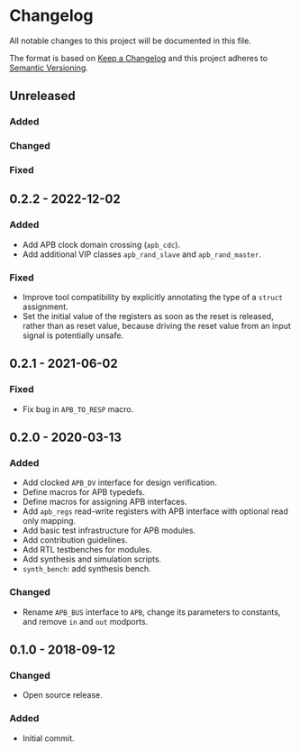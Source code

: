 # Changelog
All notable changes to this project will be documented in this file.

The format is based on [Keep a Changelog](http://keepachangelog.com/en/1.0.0/)
and this project adheres to [Semantic Versioning](http://semver.org/spec/v2.0.0.html).


## Unreleased

### Added

### Changed

### Fixed

## 0.2.2 - 2022-12-02

### Added
- Add APB clock domain crossing (`apb_cdc`).
- Add additional VIP classes `apb_rand_slave` and `apb_rand_master`.

### Fixed
- Improve tool compatibility by explicitly annotating the type of a `struct` assignment.
- Set the initial value of the registers as soon as the reset is released, rather than as reset
  value, because driving the reset value from an input signal is potentially unsafe.


## 0.2.1 - 2021-06-02

### Fixed
- Fix bug in `APB_TO_RESP` macro.


## 0.2.0 - 2020-03-13

### Added
- Add clocked `APB_DV` interface for design verification.
- Define macros for APB typedefs.
- Define macros for assigning APB interfaces.
- Add `apb_regs` read-write registers with APB interface with optional read only mapping.
- Add basic test infrastructure for APB modules.
- Add contribution guidelines.
- Add RTL testbenches for modules.
- Add synthesis and simulation scripts.
- `synth_bench`: add synthesis bench.

### Changed
- Rename `APB_BUS` interface to `APB`, change its parameters to constants, and remove `in` and `out` modports.


## 0.1.0 - 2018-09-12
### Changed
- Open source release.

### Added
- Initial commit.
